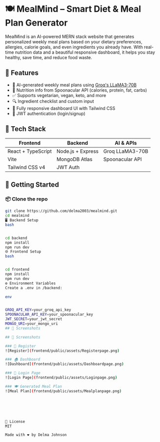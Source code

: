 # 🍽️ MealMind – Smart Diet & Meal Plan Generator

MealMind is an AI-powered MERN stack website that generates personalized weekly meal plans based on your dietary preferences, allergies, calorie goals, and even ingredients you already have. With real-time nutrition data and a beautiful responsive dashboard, it helps you stay healthy, save time, and reduce food waste.

## 🌟 Features

- 🧠 AI-generated weekly meal plans using [Groq's LLaMA3-70B](https://groq.com/)
- 🍏 Nutrition info from Spoonacular API (calories, protein, fat, carbs)
- ✅ Supports vegetarian, vegan, keto, and more
- 🔍 Ingredient checklist and custom input
- 📱 Fully responsive dashboard UI with Tailwind CSS
- 🔐 JWT authentication (login/signup)

## 🔧 Tech Stack

| Frontend | Backend | AI & APIs |
|---------|---------|-----------|
| React + TypeScript | Node.js + Express | Groq LLaMA3-70B |
| Vite | MongoDB Atlas | Spoonacular API |
| Tailwind CSS v4 | JWT Auth |  |

## 🚀 Getting Started

### 📦 Clone the repo

```bash
git clone https://github.com/delma2003/mealmind.git
cd mealmind
🖥️ Backend Setup
bash


cd backend
npm install
npm run dev
🌐 Frontend Setup
bash


cd frontend
npm install
npm run dev
⚙️ Environment Variables
Create a .env in /backend:

env


GROQ_API_KEY=your_groq_api_key
SPOONACULAR_API_KEY=your_spoonacular_key
JWT_SECRET=your_jwt_secret
MONGO_URI=your_mongo_uri
## 📸 Screenshots

## 📸 Screenshots

### 📑 Register
![Register](frontend/public/assets/Registerpage.png)

### 🏠 Dashboard
![Dashboard](frontend/public/assets/Dashboardpage.png)

### 🔐 Login Page
![Login Page](frontend/public/assets/Loginpage.png)

### 🍽️ Generated Meal Plan
![Meal Plan](frontend/public/assets/Mealplanpage.png)






📜 License
MIT

Made with ❤️ by Delma Johnson